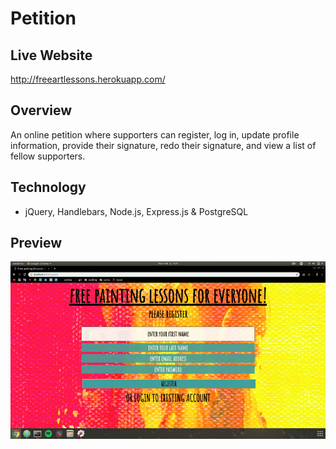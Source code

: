 # Petition

## Live Website

http://freeartlessons.herokuapp.com/
## Overview

An online petition where supporters can register, log in, update profile information, provide their signature, redo their signature, and view a list of fellow supporters.

## Technology

-   jQuery, Handlebars, Node.js, Express.js & PostgreSQL

## Preview

<img src="public/preview.gif">
